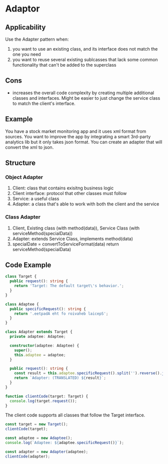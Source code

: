 # Adaptor

## Applicability

Use the Adapter pattern when:
1. you want to use an existing class, and its interface does not match the one you need
2. you want to reuse several existing sublcasses that lack some common functionality that can't be added to the superclass

## Cons

- increases the overall code complexity by creating multiple additional classes and interfaces. Might be easier to just change the service class to match the client's interface.

## Example

You have a stock market monitoring app and it uses xml format from sources. You want to improve the app by integrating a smart 3rd-party analytics lib but it only takes json format. You can create an adapter that will convert the xml to json.


## Structure

### Object Adapter

1. Client: class that contains exisitng business logic
2. Client interface: protocol that other classes must follow
3. Service: a useful class
4. Adapter: a class that's able to work with both the client and the service

### Class Adapter
1. Client, Existing class (with method(data)), Service Class (with serviceMethod(specialData))
2. Adapter: extends Service Class, implements method(data)
3. specialDate = convertToServiceFormat(data)
return serviceMethod(specialData)

## Code Example

```typescript
class Target {
  public request(): string {
    return 'Target: The default target\'s behavior.';
  }
}
```

```typescript
class Adaptee {
  public specificRequest(): string {
    return '.eetpadA eht fo roivaheb laicepS';
  }
}
```

```typescript
class Adapter extends Target {
  private adaptee: Adaptee;

  constructor(adaptee: Adaptee) {
    super();
    this.adaptee = adaptee;
  }

  public request(): string {
    const result = this.adaptee.specificRequest().split('').reverse().join('');
    return `Adapter: (TRANSLATED) ${result}`;
  }
}
```

```typescript
function clientCode(target: Target) {
  console.log(target.request());
}
```

The client code supports all classes that follow the Target interface.
```typescript
const target = new Target();
clientCode(target);

const adaptee = new Adaptee();
console.log(`Adaptee: ${adaptee.specificRequest()}`);

const adapter = new Adapter(adaptee);
clientCode(adapter);
```
